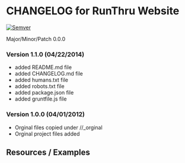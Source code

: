 # CHANGELOG for RunThru Website

[![Semver](http://img.shields.io/SemVer/2.0.0.png)](http://semver.org/spec/v2.0.0.html)

Major/Minor/Patch 0.0.0

### Version 1.1.0 (04/22/2014)

* added README.md file
* added CHANGELOG.md file
* added humans.txt file
* added robots.txt file
* added package.json file
* added gruntfile.js file

### Version 1.0.0 (04/01/2012)

* Orginal files copied under //_orginal 
* Orginal project files added


## Resources / Examples

   
